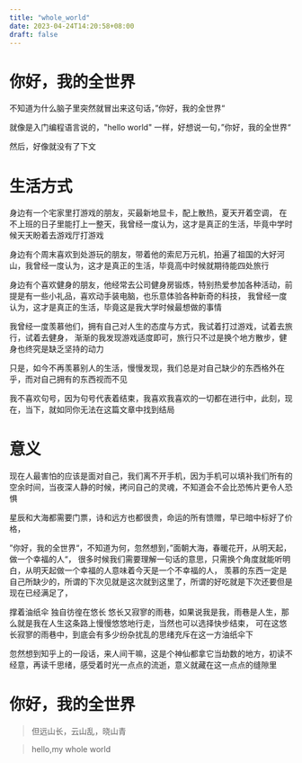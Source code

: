 ```yaml
---
title: "whole_world"
date: 2023-04-24T14:20:58+08:00
draft: false
---
```


# 你好，我的全世界
不知道为什么脑子里突然就冒出来这句话，”你好，我的全世界“

就像是入门编程语言说的，"hello world" 一样，好想说一句，”你好，我的全世界“

然后，好像就没有了下文

# 生活方式
身边有一个宅家里打游戏的朋友，买最新地显卡，配上散热，夏天开着空调，
在不上班的日子里能打上一整天，我曾经一度认为，这才是真正的生活，毕竟中学时候天天盼着去游戏厅打游戏

身边有个周末喜欢到处游玩的朋友，带着他的索尼万元机，拍遍了祖国的大好河山，我曾经一度认为，这才是真正的生活，毕竟高中时候就期待能四处旅行

身边有个喜欢健身的朋友，他经常去公司健身房锻炼，特别热爱参加各种活动，前提是有一些小礼品，喜欢动手装电脑，也乐意体验各种新奇的科技，
我曾经一度认为，这才是真正的生活，毕竟这是我大学时候最想做的事情

我曾经一度羡慕他们，拥有自己对人生的态度与方式，我试着打过游戏，试着去旅行，试着去健身，
渐渐的我发现游戏适度即可，旅行只不过是换个地方散步，健身也终究是缺乏坚持的动力

只是，如今不再羡慕别人的生活，慢慢发现，我们总是对自己缺少的东西格外在乎，而对自己拥有的东西视而不见

我不喜欢句号，因为句号代表着结束，我喜欢我喜欢的一切都在进行中，此刻，现在，当下，就如同你无法在这篇文章中找到结局

# 意义
现在人最害怕的应该是面对自己，我们离不开手机，因为手机可以填补我们所有的空余时间，当夜深人静的时候，拷问自己的灵魂，不知道会不会比恐怖片更令人恐惧

星辰和大海都需要门票，诗和远方也都很贵，命运的所有馈赠，早已暗中标好了价格，

”你好，我的全世界“，不知道为何，忽然想到，”面朝大海，春暖花开，从明天起，做一个幸福的人“， 
很多时候我们需要理解一句话的意思，只需换个角度就能听明白，从明天起做一个幸福的人意味着今天是一个不幸福的人，
羡慕的东西一定是自己所缺少的，所谓的下次见就是这次就到这里了，所谓的好吃就是下次还要但是现在已经满足了，

撑着油纸伞 独自彷徨在悠长 悠长又寂寥的雨巷，如果说我是我，雨巷是人生，那么就是我在人生这条路上慢慢悠悠地行走，当然也可以选择快步结束，
可在这悠长寂寥的雨巷中，到底会有多少纷杂扰乱的思绪充斥在这一方油纸伞下

忽然想到知乎上的一段话，来人间干嘛，这是个神仙都拿它当劫数的地方，初读不经意，再读千思绪，感受着时光一点点的流逝，意义就藏在这一点点的缝隙里

# 你好，我的全世界
> 但远山长，云山乱，晓山青

> hello,my whole world
